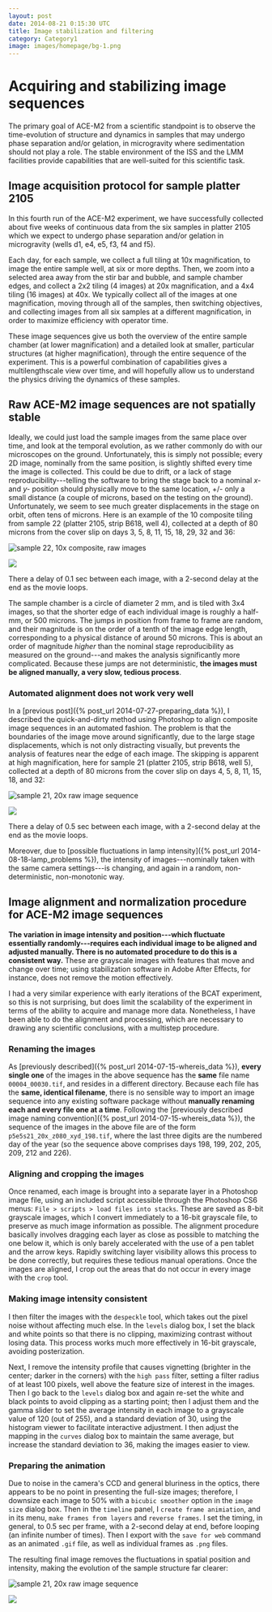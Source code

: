 ```yaml
---
layout: post
date: 2014-08-21 0:15:30 UTC
title: Image stabilization and filtering
category: Category1
image: images/homepage/bg-1.png
---
```


# Acquiring and stabilizing image sequences

The primary goal of ACE-M2 from a scientific standpoint is to observe the time-evolution of structure and dynamics in samples that may undergo phase separation and/or gelation, in microgravity where sedimentation should not play a role. The stable environment of the ISS and the LMM facilities provide capabilities that are well-suited for this scientific task.

## Image acquisition protocol for sample platter 2105

In this fourth run of the ACE-M2 experiment, we have successfully collected about five weeks of continuous data from the six samples in platter 2105 which we expect to undergo phase separation and/or gelation in microgravity (wells d1, e4, e5, f3, f4 and f5). 

Each day, for each sample, we collect a full tiling at 10x magnification, to image the entire sample well, at six or more depths. Then, we zoom into a selected area away from the stir bar and bubble, and sample chamber edges, and collect a 2x2 tiling (4 images) at 20x magnification, and a 4x4 tiling (16 images) at 40x. We typically collect all of the images at one magnification, moving through all of the samples, then switching objectives, and collecting images from all six samples at a different magnification, in order to maximize efficiency with operator time.

These image sequences give us both the overview of the entire sample chamber (at lower magnification) and a detailed look at smaller, particular structures (at higher magnification), through the entire sequence of the experiment. This is a powerful combination of capabilities gives a multilengthscale view over time, and will hopefully allow us to understand the physics driving the dynamics of these samples.

## Raw ACE-M2 image sequences are not spatially stable

Ideally, we could just load the sample images from the same place over time, and look at the temporal evolution, as we rather commonly do with our microscopes on the ground. Unfortunately, this is simply not possible; every 2D image, nominally from the same position, is slightly shifted every time the image is collected. This could be due to drift, or a lack of stage reproducibility---telling the software to bring the stage back to a nominal _x-_ and _y-_ position should physically move to the same location, +/- only a small distance (a couple of microns, based on the testing on the ground). Unfortunately, we seem to see much greater displacements in the stage on orbit, often tens of microns. Here is an example of the 10 composite tiling from sample 22 (platter 2105, strip B618, well 4), collected at a depth of 80 microns from the cover slip on days 3, 5, 8, 11, 15, 18, 29, 32 and 36:

![sample 22, 10x composite, raw images](/images/2014_08_21_stabilize_images/p5e4s22_10x_z080_xy1.gif)

![](/images/ace_m2_sample_tiles/sample22.png)

There a delay of 0.1 sec between each image, with a 2-second delay at the end as the movie loops.

The sample chamber is a circle of diameter 2 mm, and is tiled with 3x4 images, so that the shorter edge of each individual image is roughly a half-mm, or 500 microns. The jumps in position from frame to frame are random, and their magnitude is on the order of a tenth of the image edge length, corresponding to a physical distance of around 50 microns. This is about an order of magnitude _higher_ than the nominal stage reproducibility as measured on the ground---and makes the analysis significantly more complicated. Because these jumps are not deterministic, **the images must be aligned manually, a very slow, tedious process**.

### Automated alignment does not work very well

In a [previous post]({% post_url 2014-07-27-preparing_data %}), I described the quick-and-dirty method using Photoshop to align composite image sequences in an automated fashion. The problem is that the boundaries of the image move around significantly, due to the large stage displacements, which is not only distracting visually, but prevents the analysis of features near the edge of each image. The skipping is apparent at high magnification, here for sample 21 (platter 2105, strip B618, well 5), collected at a depth of 80 microns from the cover slip on days 4, 5, 8, 11, 15, 18, and 32:

![sample 21, 20x raw image sequence](/images/2014_08_21_stabilize_images/p5e5s21_20x_z080_xyd_raw_sm.gif)

![](/images/ace_m2_sample_tiles/sample21.png)

There a delay of 0.5 sec between each image, with a 2-second delay at the end as the movie loops.

Moreover, due to [possible fluctuations in lamp intensity]({% post_url 2014-08-18-lamp_problems %}), the intensity of images---nominally taken with the same camera settings---is changing, and again in a random, non-deterministic, non-monotonic way.

## Image alignment and normalization procedure for ACE-M2 image sequences

**The variation in image intensity and position---which fluctuate essentially randomly---requires each individual image to be aligned and adjusted manually. There is no automated procedure to do this is a consistent way.** These are grayscale images with features that move and change over time; using stabilization software in Adobe After Effects, for instance, does not remove the motion effectively.

I had a very similar experience with early iterations of the BCAT experiment, so this is not surprising, but does limit the scalability of the experiment in terms of the ability to acquire and manage more data. Nonetheless, I have been able to do the alignment and processing, which are necessary to drawing any scientific conclusions, with a multistep procedure.

### Renaming the images

As [previously described]({% post_url 2014-07-15-whereis_data %}), **every single one** of the images in the above sequence has the **same** file name `00004_00030.tif`, and resides in a different directory. Because each file has the **same, identical filename**, there is no sensible way to import an image sequence into any existing software package without **manually renaming each and every file one at a time**. Following the [previously described image naming convention]({% post_url 2014-07-15-whereis_data %}), the sequence of the images in the above file are of the form `p5e5s21_20x_z080_xyd_198.tif`, where the last three digits are the numbered day of the year (so the sequence above comprises days 198, 199, 202, 205, 209, 212 and 226).

### Aligning and cropping the images

Once renamed, each image is brought into a separate layer in a Photoshop image file, using an included script accessible through the Photoshop CS6 menus: `File > scripts > load files into stacks`. These are saved as 8-bit grayscale images, which I convert immediately to a 16-bit grayscale file, to preserve as much image information as possible. The alignment procedure basically involves dragging each layer as close as possible to matching the one below it, which is only barely accelerated with the use of a pen tablet and the arrow keys. Rapidly switching layer visibility allows this process to be done correctly, but requires these tedious manual operations. Once the images are aligned, I crop out the areas that do not occur in every image with the `crop` tool.

### Making image intensity consistent

I then filter the images with the `despeckle` tool, which takes out the pixel noise without affecting much else. In the `levels` dialog box, I set the black and white points so that there is no clipping, maximizing contrast without losing data. This process works much more effectively in 16-bit grayscale, avoiding posterization.

Next, I remove the intensity profile that causes vignetting (brighter in the center; darker in the corners) with the `high pass` filter, setting a filter radius of at least 100 pixels, well above the feature size of interest in the images. Then I go back to the `levels` dialog box and again re-set the white and black points to avoid clipping as a starting point; then I adjust them and the gamma slider to set the average intensity in each image to a grayscale value of 120 (out of 255), and a standard deviation of 30, using the histogram viewer to facilitate interactive adjustment. I then adjust the mapping in the `curves` dialog box to maintain the same average, but increase the standard deviation to 36, making the images easier to view.

### Preparing the animation

Due to noise in the camera's CCD and general bluriness in the optics, there appears to be no point in presenting the full-size images; therefore, I downsize each image to 50% with a `bicubic smoother` option in the `image size` dialog box. Then in the `timeline` panel, I `create frame animiation`, and in its menu, `make frames from layers` and `reverse frames`. I set the timing, in general, to 0.5 sec per frame, with a 2-second delay at end, before looping (an infinite number of times). Then I export with the `save for web` command as an animated `.gif` file, as well as individual frames as `.png` files.

The resulting final image removes the fluctuations in spatial position and intensity, making the evolution of the sample structure far clearer:

![sample 21, 20x raw image sequence](/images/2014_08_21_stabilize_images/p5e5s21_20x_z080_xyd_sm.gif)

![](/images/ace_m2_sample_tiles/sample21.png)


